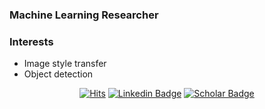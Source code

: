 
### Machine Learning Researcher

### Interests
- Image style transfer
- Object detection

<div align=center>

[![Hits](https://hits.seeyoufarm.com/api/count/incr/badge.svg?url=https%3A%2F%2Fgithub.com%2Ftyui592&count_bg=%2379C83D&title_bg=%23555555&icon=&icon_color=%23E7E7E7&title=hits&edge_flat=false)](https://hits.seeyoufarm.com)
[![Linkedin Badge](https://img.shields.io/badge/-LinkedIn-blue?style=flat-square&logo=Linkedin&logoColor=white)](https://www.linkedin.com/in/tyui592/)
[![Scholar Badge](https://img.shields.io/badge/-Google_Scholar-%234285F4?style=flat-square&logo=GoogleScholar&logoColor=white)](https://scholar.google.com/citations?user=Hjwiw4MAAAAJ&hl=ko&authuser=1)

</div>
